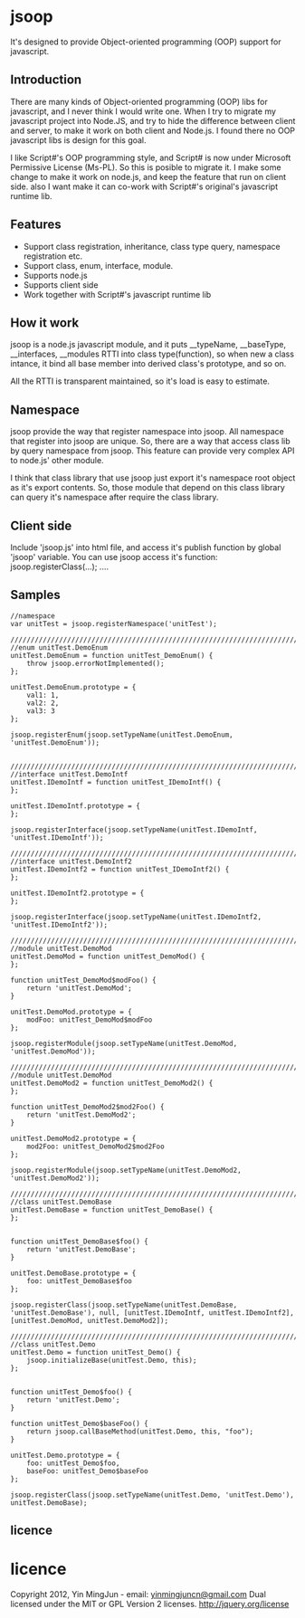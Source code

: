# jsoop

It's designed to provide Object-oriented programming (OOP) support for javascript. 


## Introduction

There are many kinds of Object-oriented programming (OOP) libs for javascript, and 
I never think I would write one. When I try to migrate my javascript project into 
Node.JS, and try to hide the difference between client and server, to make it work 
on both client and Node.js. I found there no OOP javascript libs is design for this 
goal.

I like Script#'s OOP programming style, and Script# is now under Microsoft Permissive 
License (Ms-PL). So this is posible to migrate it. I make some change to make it work
on node.js, and keep the feature that run on client side. also I want make it can co-work
with Script#'s original's javascript runtime lib.

## Features

  * Support class registration, inheritance, class type query, namespace registration etc.
  * Support class, enum, interface, module.
  * Supports node.js
  * Supports client side
  * Work together with Script#'s javascript runtime lib

## How it work

jsoop is a node.js javascript module, and it puts __typeName, __baseType, __interfaces,
__modules RTTI into class type(function), so when new a class intance, it bind all base
member into derived class's prototype, and so on.

All the RTTI is transparent maintained, so it's load is easy to estimate.

## Namespace

jsoop provide the way that register namespace into jsoop. All namespace that register into
jsoop are unique. So, there are a way that access class lib by query namespace from jsoop.
This feature can provide very complex API to node.js' other module. 

I think that class library that use jsoop just export it's namespace root object as it's 
export contents. So, those module that depend on this class library can query it's namespace
after require the class library.

## Client side
Include 'jsoop.js' into html file, and access it's publish function by global 'jsoop' variable. 
You can use jsoop access it's function:
    jsoop.registerClass(...);
	....


## Samples

    //namespace
    var unitTest = jsoop.registerNamespace('unitTest');

    //////////////////////////////////////////////////////////////////////////////
    //enum unitTest.DemoEnum
    unitTest.DemoEnum = function unitTest_DemoEnum() {
        throw jsoop.errorNotImplemented();
    };

    unitTest.DemoEnum.prototype = {
        val1: 1,
        val2: 2,
        val3: 3
    };

    jsoop.registerEnum(jsoop.setTypeName(unitTest.DemoEnum, 'unitTest.DemoEnum'));


    //////////////////////////////////////////////////////////////////////////////
    //interface unitTest.DemoIntf
    unitTest.IDemoIntf = function unitTest_IDemoIntf() {
    };

    unitTest.IDemoIntf.prototype = {
    };

    jsoop.registerInterface(jsoop.setTypeName(unitTest.IDemoIntf, 'unitTest.IDemoIntf'));

    //////////////////////////////////////////////////////////////////////////////
    //interface unitTest.DemoIntf2
    unitTest.IDemoIntf2 = function unitTest_IDemoIntf2() {
    };

    unitTest.IDemoIntf2.prototype = {
    };

    jsoop.registerInterface(jsoop.setTypeName(unitTest.IDemoIntf2, 'unitTest.IDemoIntf2'));

    //////////////////////////////////////////////////////////////////////////////
    //module unitTest.DemoMod
    unitTest.DemoMod = function unitTest_DemoMod() {
    };

    function unitTest_DemoMod$modFoo() {
        return 'unitTest.DemoMod';
    }

    unitTest.DemoMod.prototype = {
        modFoo: unitTest_DemoMod$modFoo
    };

    jsoop.registerModule(jsoop.setTypeName(unitTest.DemoMod, 'unitTest.DemoMod'));

    //////////////////////////////////////////////////////////////////////////////
    //module unitTest.DemoMod
    unitTest.DemoMod2 = function unitTest_DemoMod2() {
    };

    function unitTest_DemoMod2$mod2Foo() {
        return 'unitTest.DemoMod2';
    }

    unitTest.DemoMod2.prototype = {
        mod2Foo: unitTest_DemoMod2$mod2Foo
    };

    jsoop.registerModule(jsoop.setTypeName(unitTest.DemoMod2, 'unitTest.DemoMod2'));

    //////////////////////////////////////////////////////////////////////////////
    //class unitTest.DemoBase
    unitTest.DemoBase = function unitTest_DemoBase() {
    };


    function unitTest_DemoBase$foo() {
        return 'unitTest.DemoBase';
    }

    unitTest.DemoBase.prototype = {
        foo: unitTest_DemoBase$foo
    };

    jsoop.registerClass(jsoop.setTypeName(unitTest.DemoBase, 'unitTest.DemoBase'), null, [unitTest.IDemoIntf, unitTest.IDemoIntf2], [unitTest.DemoMod, unitTest.DemoMod2]);

    //////////////////////////////////////////////////////////////////////////////
    //class unitTest.Demo
    unitTest.Demo = function unitTest_Demo() {
        jsoop.initializeBase(unitTest.Demo, this);
    };


    function unitTest_Demo$foo() {
        return 'unitTest.Demo';
    }

    function unitTest_Demo$baseFoo() {
        return jsoop.callBaseMethod(unitTest.Demo, this, "foo");
    }

    unitTest.Demo.prototype = {
        foo: unitTest_Demo$foo,
        baseFoo: unitTest_Demo$baseFoo
    };

    jsoop.registerClass(jsoop.setTypeName(unitTest.Demo, 'unitTest.Demo'), unitTest.DemoBase);


## licence

licence
=======
Copyright 2012,  Yin MingJun - email: yinmingjuncn@gmail.com
Dual licensed under the MIT or GPL Version 2 licenses.
http://jquery.org/license

